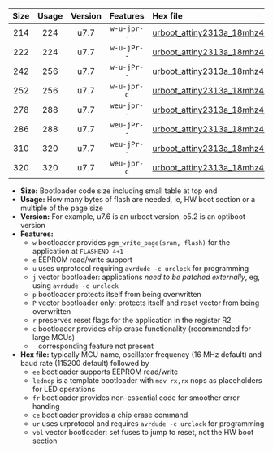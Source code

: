 |Size|Usage|Version|Features|Hex file|
|:-:|:-:|:-:|:-:|:--|
|214|224|u7.7|`w-u-jpr--`|[urboot_attiny2313a_18mhz432_38400bps_lednop_ur_vbl.hex](https://raw.githubusercontent.com/stefanrueger/urboot.hex/main/mcus/attiny2313a/fcpu_18mhz432/38400_bps/urboot_attiny2313a_18mhz432_38400bps_lednop_ur_vbl.hex)|
|222|224|u7.7|`w-u-jPr--`|[urboot_attiny2313a_18mhz432_38400bps_ur_vbl.hex](https://raw.githubusercontent.com/stefanrueger/urboot.hex/main/mcus/attiny2313a/fcpu_18mhz432/38400_bps/urboot_attiny2313a_18mhz432_38400bps_ur_vbl.hex)|
|242|256|u7.7|`w-u-jPr--`|[urboot_attiny2313a_18mhz432_38400bps_lednop_fr_ur_vbl.hex](https://raw.githubusercontent.com/stefanrueger/urboot.hex/main/mcus/attiny2313a/fcpu_18mhz432/38400_bps/urboot_attiny2313a_18mhz432_38400bps_lednop_fr_ur_vbl.hex)|
|252|256|u7.7|`w-u-jpr-c`|[urboot_attiny2313a_18mhz432_38400bps_lednop_fr_ce_ur_vbl.hex](https://raw.githubusercontent.com/stefanrueger/urboot.hex/main/mcus/attiny2313a/fcpu_18mhz432/38400_bps/urboot_attiny2313a_18mhz432_38400bps_lednop_fr_ce_ur_vbl.hex)|
|278|288|u7.7|`weu-jpr--`|[urboot_attiny2313a_18mhz432_38400bps_ee_lednop_ur_vbl.hex](https://raw.githubusercontent.com/stefanrueger/urboot.hex/main/mcus/attiny2313a/fcpu_18mhz432/38400_bps/urboot_attiny2313a_18mhz432_38400bps_ee_lednop_ur_vbl.hex)|
|286|288|u7.7|`weu-jPr--`|[urboot_attiny2313a_18mhz432_38400bps_ee_ur_vbl.hex](https://raw.githubusercontent.com/stefanrueger/urboot.hex/main/mcus/attiny2313a/fcpu_18mhz432/38400_bps/urboot_attiny2313a_18mhz432_38400bps_ee_ur_vbl.hex)|
|310|320|u7.7|`weu-jPr--`|[urboot_attiny2313a_18mhz432_38400bps_ee_lednop_fr_ur_vbl.hex](https://raw.githubusercontent.com/stefanrueger/urboot.hex/main/mcus/attiny2313a/fcpu_18mhz432/38400_bps/urboot_attiny2313a_18mhz432_38400bps_ee_lednop_fr_ur_vbl.hex)|
|320|320|u7.7|`weu-jpr-c`|[urboot_attiny2313a_18mhz432_38400bps_ee_lednop_fr_ce_ur_vbl.hex](https://raw.githubusercontent.com/stefanrueger/urboot.hex/main/mcus/attiny2313a/fcpu_18mhz432/38400_bps/urboot_attiny2313a_18mhz432_38400bps_ee_lednop_fr_ce_ur_vbl.hex)|

- **Size:** Bootloader code size including small table at top end
- **Usage:** How many bytes of flash are needed, ie, HW boot section or a multiple of the page size
- **Version:** For example, u7.6 is an urboot version, o5.2 is an optiboot version
- **Features:**
  + `w` bootloader provides `pgm_write_page(sram, flash)` for the application at `FLASHEND-4+1`
  + `e` EEPROM read/write support
  + `u` uses urprotocol requiring `avrdude -c urclock` for programming
  + `j` vector bootloader: applications *need to be patched externally*, eg, using `avrdude -c urclock`
  + `p` bootloader protects itself from being overwritten
  + `P` vector bootloader only: protects itself and reset vector from being overwritten
  + `r` preserves reset flags for the application in the register R2
  + `c` bootloader provides chip erase functionality (recommended for large MCUs)
  + `-` corresponding feature not present
- **Hex file:** typically MCU name, oscillator frequency (16 MHz default) and baud rate (115200 default) followed by
  + `ee` bootloader supports EEPROM read/write
  + `lednop` is a template bootloader with `mov rx,rx` nops as placeholders for LED operations
  + `fr` bootloader provides non-essential code for smoother error handing
  + `ce` bootloader provides a chip erase command
  + `ur` uses urprotocol and requires `avrdude -c urclock` for programming
  + `vbl` vector bootloader: set fuses to jump to reset, not the HW boot section
